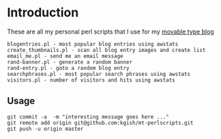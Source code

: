 # Introduction

These are all my personal perl scripts that I use for my [movable type blog][blogurl]

    blogentries.pl - most popular blog entries using awstats
    create_thumbnails.pl - scan all blog entry images and create list
    email_me.pl - send me an email message
    rand-banner.pl - generate a random banner
    rand-entry.pl - goto a random blog entry
    searchphrases.pl - most popular search phrases using awstats
    visitors.pl - number of visitors and hits using awstats

## Usage

    git commit -a  -m "interesting message goes here ..."
    git remote add origin git@github.com:kgish/mt-perlscripts.git
    git push -u origin master

[blogurl]: http://www.kiffingish.com
